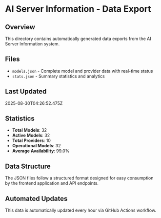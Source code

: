 # AI Server Information - Data Export

## Overview
This directory contains automatically generated data exports from the AI Server Information system.

## Files
- `models.json` - Complete model and provider data with real-time status
- `stats.json` - Summary statistics and analytics

## Last Updated
2025-08-30T04:26:52.475Z

## Statistics
- **Total Models**: 32
- **Active Models**: 32
- **Total Providers**: 10
- **Operational Models**: 32
- **Average Availability**: 99.0%

## Data Structure
The JSON files follow a structured format designed for easy consumption by the frontend application and API endpoints.

## Automated Updates
This data is automatically updated every hour via GitHub Actions workflow.
